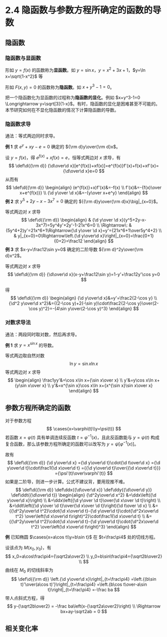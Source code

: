 # 2.4 隐函数与参数方程所确定的函数的导数
## 隐函数

### 隐函数与显函数

形如 $y=f(x)$ 的函数称为**显函数**。如 $y=\sin x$，$y=x^2+3x+1$，$y=\ln x+\sqrt{1-x^2}$ 等

形如 $F(x,y)=0$ 的函数称为**隐函数**。如 $x+y^3-1=0$。

把一个隐函数化为显函数的过程称为**隐函数的显化**。例如 $x+y^3-1=0 \Longrightarrow y=\sqrt[3]{1-x}$。有时，隐函数的显化是困难甚至不可能的。本节研究如何在不显化隐函数的情况下计算隐函数的导数。

### 隐函数求导

通法：等式两边同时求导。

**例 1** 求 $e^y+xy-e=0$ 确定的 ${\rm d}y\over{\rm d}x$。

设 $y=f(x)$，得 $e^{f(x)}+xf(x)=e$，恒等式两边对 $x$ 求导，有
$$
\def\d{{\rm d}}
{\d\over\d x}[e^{f(x)}+xf(x)]=e^{f(x)}f'(x)+f(x)+xf'(x)={\d\over\d x}e=0
$$
从而有
$$
\def\d{{\rm d}}
\begin{align}
(e^{f(x)}+x)f'(x)&=-f(x) \\
f'(x)&=-{f(x)\over x+e^{f(x)}} \\
{\d y\over \d x}&=-{y\over x+e^y}
\end{align}
$$
**例 2** 求 $y^5+2y-x-3x^7=0$ 确定的 ${{\rm d}y\over{\rm d}x}\big|_{x=0}$。

等式两边对 $x$ 求导
$$
\def\d{{\rm d}}
\begin{align}
& {\d y\over \d x}(y^5+2y-x-3x^7)=5y^4y'+2y'-1-21x^6=0 \\
\Rightarrow\: & (5y^4+2)y'=21x^6+1\Rightarrow{\d y\over \d x}=y'={21x^6+1\over5y^4+2} \\
& y|_{x=0}=0\Rightarrow\left.{\d y\over\d x}\right|_{x=0}=\frac{0+1}{0+2}=\frac12
\end{align}
$$
**例 3** 求 $x-y+\frac12\sin y=0$ 确定的二阶导数 ${\rm d}^2y\over{\rm d}x^2$。

等式两边对 $x$ 求导
$$
\def\d{{\rm d}}
{\d\over\d x}(x-y+\frac12\sin y)=1-y'+\frac12y'\cos y=0
$$

得
$$
\def\d{{\rm d}}
\begin{align}
{\d y\over\d x}&=y'=\frac2{2-\cos y} \\
{\d^2 y\over\d x^2}&={(2-\cos y)+2(-\sin y)\cdot\frac2{2-\cos y}\over(2-\cos y)^2}=-{4\sin y\over(2-\cos y)^3}
\end{align}
$$

### 对数求导法

通法：两段同时取对数，然后再求导。

**例 1** 求 $y=x^{\sin x}$ 的导数。

等式两边取自然对数
$$
\ln y=\sin x \ln x
$$
等式两边对 $x$ 求导
$$
\begin{align}
\frac1yy'&=\cos x\ln x+{\sin x\over x} \\
y'&=y\cos x\ln x+{y\sin x\over x} \\
y'&=x^{\sin x}\cos x\ln x+{x^{\sin x}\sin x\over x}
\end{align}
$$









## 参数方程所确定的函数

对于参数方程
$$
\cases{x=\varphi(t)\\y=\psi(t)}
$$
若函数 $x=\varphi(t)$ 具有单调连续反函数 $t=\varphi^{-1}(x)$，且此反函数能与 $y=\psi(t)$ 构成复合函数，那么该参数方程所确定的函数可以改写为 $y=\psi[\varphi^{-1}(x)]$。

故有
$$
\def\d{{\rm d}}
{\d y\over\d x}
={\d y\over\d t}\cdot{\d t\over\d x}
={\d y\over\d t}\cdot\frac1{\d x\over\d t}
={{\d y\over\d t}\over{{\d x\over\d t}}}
={\psi'(t)\over\varphi'(t)}
$$
如果是二阶导，则进一步计算。公式不建议背，要用现推不难。
$$
\def\d{{\rm d}}
\def\ddx{{\d\over\d x}}
\def\ddy{{\d\over\d y}}
\def\ddt{{\d\over\d t}}
\begin{align}
{\d^2y\over\d x^2}
&=\ddx\left({\d y\over\d x}\right) \\
&=\ddx\left({\d y\over \d t}\over{\d x\over \d t}\right) \\
&=\ddt\left({\d y\over \d t}\over{\d x\over \d t}\right){\d t\over \d x} \\
&={{\d^2y\over\d t^2}\cdot{\d x\over\d t}-{\d y\over\d t}\cdot{\d^2x\over\d t^2}
  \over\left(\d x\over\d t\right)^2}\cdot\frac1{\d x\over\d t} \\
&={{\d^2y\over\d t^2}\cdot{\d x\over\d t}-{\d y\over\d t}\cdot{\d^2x\over\d t^2}
  \over\left(\d x\over\d t\right)^3}
\end{align}
$$

**例** 已知椭圆 $\cases{x=a\cos t\\y=b\sin t}$ 在 $t=\frac\pi4$ 处的切线方程。

设该点为 $M(x_0,y_0)$，有
$$
x_0=a\cos\frac\pi4={\sqrt2a\over2} \\
y_0=b\sin\frac\pi4={\sqrt2b\over2} \\
$$
曲线在 $M_0$ 的切线斜率为
$$
\def\d{{\rm d}}
\left.{\d y\over\d x}\right|_{t=\frac\pi4}
=\left.{(b\sin t)'\over(a\cos t)'}\right|_{t=\frac\pi4}
=\left.{b\cos t\over-a\sin t}\right|_{t=\frac\pi4}
=-\frac ba
$$
带人点斜式方程，得
$$
y-{\sqrt2b\over2} = -\frac ba\left(x-{\sqrt2a\over2}\right) \\
\Rightarrow bx+ay-\sqrt2ab = 0
$$

## 相关变化率

